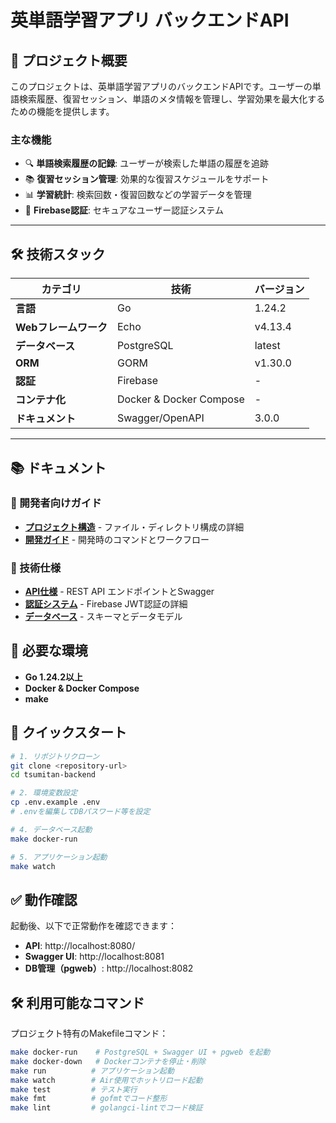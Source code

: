 # 英単語学習アプリ バックエンドAPI

## 📖 プロジェクト概要

このプロジェクトは、英単語学習アプリのバックエンドAPIです。ユーザーの単語検索履歴、復習セッション、単語のメタ情報を管理し、学習効果を最大化するための機能を提供します。

### 主な機能
- 🔍 **単語検索履歴の記録**: ユーザーが検索した単語の履歴を追跡
- 📚 **復習セッション管理**: 効果的な復習スケジュールをサポート
- 📊 **学習統計**: 検索回数・復習回数などの学習データを管理
- 🔐 **Firebase認証**: セキュアなユーザー認証システム

---

## 🛠 技術スタック

| カテゴリ | 技術 | バージョン |
|---------|------|-----------|
| **言語** | Go | 1.24.2 |
| **Webフレームワーク** | Echo | v4.13.4 |
| **データベース** | PostgreSQL | latest |
| **ORM** | GORM | v1.30.0 |
| **認証** | Firebase | - |
| **コンテナ化** | Docker & Docker Compose | - |
| **ドキュメント** | Swagger/OpenAPI | 3.0.0 |

---

## 📚 ドキュメント

### 📖 開発者向けガイド
- **[プロジェクト構造](./project-structure.md)** - ファイル・ディレクトリ構成の詳細
- **[開発ガイド](./development.md)** - 開発時のコマンドとワークフロー

### 🔧 技術仕様
- **[API仕様](./api.md)** - REST API エンドポイントとSwagger
- **[認証システム](./authentication.md)** - Firebase JWT認証の詳細
- **[データベース](./database.md)** - スキーマとデータモデル


## 🚀 必要な環境

- **Go 1.24.2以上**
- **Docker & Docker Compose**
- **make**

## 🔧 クイックスタート

```bash
# 1. リポジトリクローン
git clone <repository-url>
cd tsumitan-backend

# 2. 環境変数設定
cp .env.example .env
# .envを編集してDBパスワード等を設定

# 4. データベース起動
make docker-run

# 5. アプリケーション起動
make watch
```

## ✅ 動作確認

起動後、以下で正常動作を確認できます：

- **API**: http://localhost:8080/
- **Swagger UI**: http://localhost:8081
- **DB管理（pgweb）**: http://localhost:8082

## 🛠️ 利用可能なコマンド

プロジェクト特有のMakefileコマンド：

```bash
make docker-run    # PostgreSQL + Swagger UI + pgweb を起動
make docker-down   # Dockerコンテナを停止・削除
make run          # アプリケーション起動
make watch        # Air使用でホットリロード起動
make test         # テスト実行
make fmt          # gofmtでコード整形
make lint         # golangci-lintでコード検証
```
